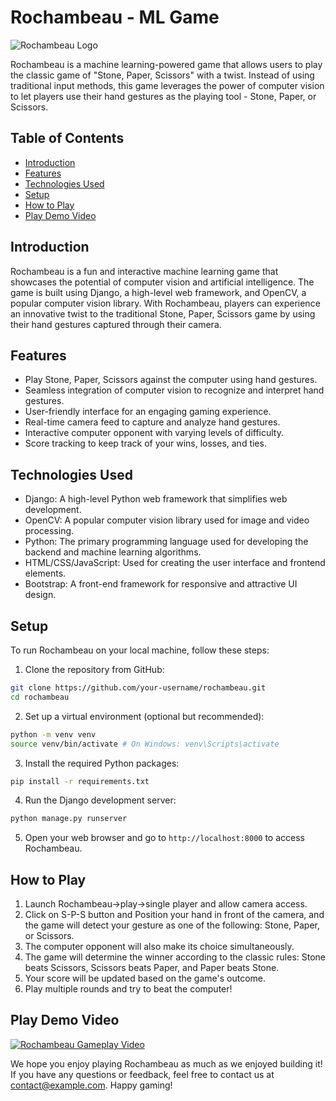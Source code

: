 # Rochambeau - ML Game

![Rochambeau Logo](https://drive.google.com/file/d/17tXTE45emyYsmdL7iRpiV71gkHCC24Uz/view?usp=sharing)

Rochambeau is a machine learning-powered game that allows users to play the classic game of "Stone, Paper, Scissors" with a twist. Instead of using traditional input methods, this game leverages the power of computer vision to let players use their hand gestures as the playing tool - Stone, Paper, or Scissors.

## Table of Contents

- [Introduction](#introduction)
- [Features](#features)
- [Technologies Used](#technologies-used)
- [Setup](#setup)
- [How to Play](#how-to-play)
- [Play Demo Video](#play-demo-video)
## Introduction

Rochambeau is a fun and interactive machine learning game that showcases the potential of computer vision and artificial intelligence. The game is built using Django, a high-level web framework, and OpenCV, a popular computer vision library. With Rochambeau, players can experience an innovative twist to the traditional Stone, Paper, Scissors game by using their hand gestures captured through their camera.

## Features

- Play Stone, Paper, Scissors against the computer using hand gestures.
- Seamless integration of computer vision to recognize and interpret hand gestures.
- User-friendly interface for an engaging gaming experience.
- Real-time camera feed to capture and analyze hand gestures.
- Interactive computer opponent with varying levels of difficulty.
- Score tracking to keep track of your wins, losses, and ties.

## Technologies Used

- Django: A high-level Python web framework that simplifies web development.
- OpenCV: A popular computer vision library used for image and video processing.
- Python: The primary programming language used for developing the backend and machine learning algorithms.
- HTML/CSS/JavaScript: Used for creating the user interface and frontend elements.
- Bootstrap: A front-end framework for responsive and attractive UI design.

## Setup

To run Rochambeau on your local machine, follow these steps:

1. Clone the repository from GitHub:
```bash
git clone https://github.com/your-username/rochambeau.git
cd rochambeau
```

2. Set up a virtual environment (optional but recommended):

```bash
python -m venv venv
source venv/bin/activate # On Windows: venv\Scripts\activate
```

3. Install the required Python packages:

```bash
pip install -r requirements.txt
```

4. Run the Django development server:

```bash
python manage.py runserver
```

5. Open your web browser and go to `http://localhost:8000` to access Rochambeau.

## How to Play

1. Launch Rochambeau->play->single player and allow camera access.
2. Click on S-P-S button and Position your hand in front of the camera, and the game will detect your gesture as one of the following: Stone, Paper, or Scissors.
3. The computer opponent will also make its choice simultaneously.
4. The game will determine the winner according to the classic rules: Stone beats Scissors, Scissors beats Paper, and Paper beats Stone.
5. Your score will be updated based on the game's outcome.
6. Play multiple rounds and try to beat the computer!


## Play Demo Video
[![Rochambeau Gameplay Video](https://drive.google.com/file/d/17tXTE45emyYsmdL7iRpiV71gkHCC24Uz/view?usp=sharing)](https://drive.google.com/file/d/1Om4vI_Qnx3DLmEaqOr21wq3UyoU79tTr/view?usp=sharing)

We hope you enjoy playing Rochambeau as much as we enjoyed building it! If you have any questions or feedback, feel free to contact us at [contact@example.com](mailto:b520031@iiit-bh.ac.in). Happy gaming!
